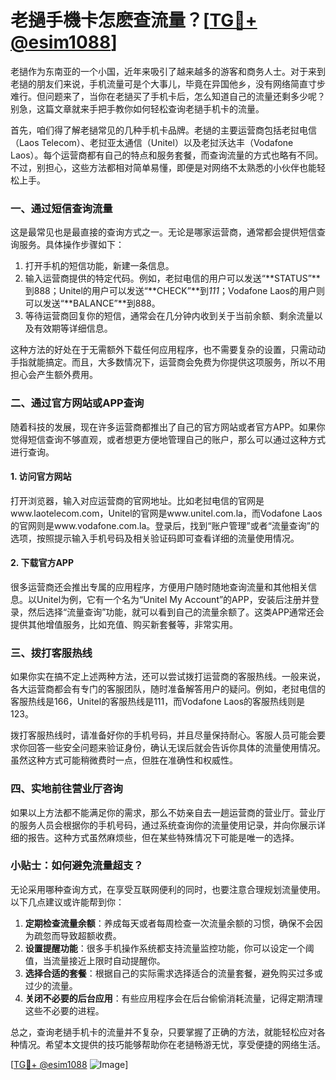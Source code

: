 # 老撾手機卡怎麽查流量？[[TG💪+ @esim1088](https://t.me/s/esim1088)]

老撾作为东南亚的一个小国，近年来吸引了越来越多的游客和商务人士。对于来到老撾的朋友们来说，手机流量可是个大事儿，毕竟在异国他乡，没有网络简直寸步难行。但问题来了，当你在老撾买了手机卡后，怎么知道自己的流量还剩多少呢？别急，这篇文章就来手把手教你如何轻松查询老撾手机卡的流量。

首先，咱们得了解老撾常见的几种手机卡品牌。老撾的主要运营商包括老挝电信（Laos Telecom）、老挝亚太通信（Unitel）以及老挝沃达丰（Vodafone Laos）。每个运营商都有自己的特点和服务套餐，而查询流量的方式也略有不同。不过，别担心，这些方法都相对简单易懂，即便是对网络不太熟悉的小伙伴也能轻松上手。

### 一、通过短信查询流量

这是最常见也是最直接的查询方式之一。无论是哪家运营商，通常都会提供短信查询服务。具体操作步骤如下：

1. 打开手机的短信功能，新建一条信息。
2. 输入运营商提供的特定代码。例如，老挝电信的用户可以发送“**STATUS”**到888；Unitel的用户可以发送“**CHECK”**到*111*；Vodafone Laos的用户则可以发送“**BALANCE”**到888。
3. 等待运营商回复你的短信，通常会在几分钟内收到关于当前余额、剩余流量以及有效期等详细信息。

这种方法的好处在于无需额外下载任何应用程序，也不需要复杂的设置，只需动动手指就能搞定。而且，大多数情况下，运营商会免费为你提供这项服务，所以不用担心会产生额外费用。

### 二、通过官方网站或APP查询

随着科技的发展，现在许多运营商都推出了自己的官方网站或者官方APP。如果你觉得短信查询不够直观，或者想更方便地管理自己的账户，那么可以通过这种方式进行查询。

#### 1. 访问官方网站
打开浏览器，输入对应运营商的官网地址。比如老挝电信的官网是www.laotelecom.com，Unitel的官网是www.unitel.com.la，而Vodafone Laos的官网则是www.vodafone.com.la。登录后，找到“账户管理”或者“流量查询”的选项，按照提示输入手机号码及相关验证码即可查看详细的流量使用情况。

#### 2. 下载官方APP
很多运营商还会推出专属的应用程序，方便用户随时随地查询流量和其他相关信息。以Unitel为例，它有一个名为“Unitel My Account”的APP，安装后注册并登录，然后选择“流量查询”功能，就可以看到自己的流量余额了。这类APP通常还会提供其他增值服务，比如充值、购买新套餐等，非常实用。

### 三、拨打客服热线

如果你实在搞不定上述两种方法，还可以尝试拨打运营商的客服热线。一般来说，各大运营商都会有专门的客服团队，随时准备解答用户的疑问。例如，老挝电信的客服热线是166，Unitel的客服热线是111，而Vodafone Laos的客服热线则是123。

拨打客服热线时，请准备好你的手机号码，并且尽量保持耐心。客服人员可能会要求你回答一些安全问题来验证身份，确认无误后就会告诉你具体的流量使用情况。虽然这种方式可能稍微费时一点，但胜在准确性和权威性。

### 四、实地前往营业厅咨询

如果以上方法都不能满足你的需求，那么不妨亲自去一趟运营商的营业厅。营业厅的服务人员会根据你的手机号码，通过系统查询你的流量使用记录，并向你展示详细的报告。这种方式虽然麻烦些，但在某些特殊情况下可能是唯一的选择。

### 小贴士：如何避免流量超支？

无论采用哪种查询方式，在享受互联网便利的同时，也要注意合理规划流量使用。以下几点建议或许能帮到你：

1. **定期检查流量余额**：养成每天或者每周检查一次流量余额的习惯，确保不会因为疏忽而导致超额收费。
2. **设置提醒功能**：很多手机操作系统都支持流量监控功能，你可以设定一个阈值，当流量接近上限时自动提醒你。
3. **选择合适的套餐**：根据自己的实际需求选择适合的流量套餐，避免购买过多或过少的流量。
4. **关闭不必要的后台应用**：有些应用程序会在后台偷偷消耗流量，记得定期清理这些不必要的进程。

总之，查询老撾手机卡的流量并不复杂，只要掌握了正确的方法，就能轻松应对各种情况。希望本文提供的技巧能够帮助你在老撾畅游无忧，享受便捷的网络生活。

[[TG💪+ @esim1088](https://t.me/s/esim1088) ![Image](https://i.postimg.cc/4NQfJmqS/Snipaste-2025-05-13-00-14-12.png)]